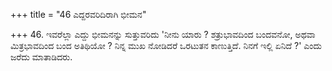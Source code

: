 +++
title = "46 ಎದ್ದರವರಿದಿರಾಗಿ ಭೀಮನ"

+++
46. ಇವರೆಲ್ಲಾ ಎದ್ದು ಭೀಮನನ್ನು ಸುತ್ತುವರಿದು 'ನೀನು ಯಾರು ? ಶತ್ರುಭಾವದಿಂದ ಬಂದವನೋ, ಅಥವಾ ಮಿತ್ರಭಾವದಿಂದ ಬಂದ ಅತಿಥಿಯೋ ? ನಿನ್ನ ಮುಖ ನೋಡಿದರೆ ಒರಟುತನ ಕಾಣುತ್ತಿದೆ. ನಿನಗೆ ಇಲ್ಲಿ ಏನಿದೆ ?' ಎಂದು ಜರೆದು ಮಾತಾಡಿದರು.